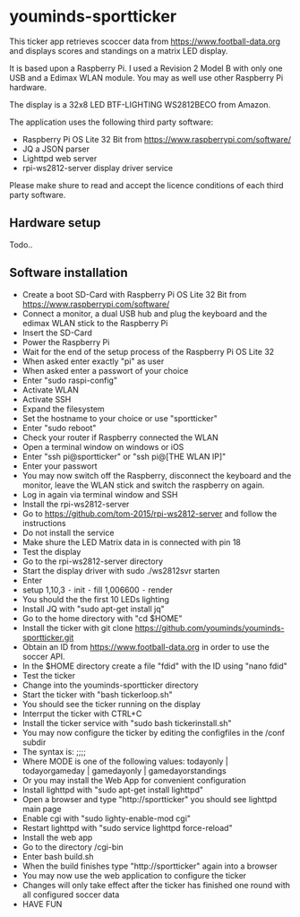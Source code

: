# youminds-sportticker


This ticker app retrieves scoccer data from https://www.football-data.org and displays scores and standings on a matrix LED display.

It is based upon a Raspberry Pi. I used a Revision 2 Model B with only one USB and a Edimax WLAN module. You may as well use other Raspberry Pi hardware.

The display is a 32x8 LED BTF-LIGHTING WS2812BECO from Amazon.

The application uses the following third party software:

- Raspberry Pi OS Lite 32 Bit from https://www.raspberrypi.com/software/
- JQ a JSON parser
- Lighttpd web server
- rpi-ws2812-server display driver service

Please make shure to read and accept the licence conditions of each third party software.


## Hardware setup

Todo..

## Software installation

- Create a boot SD-Card with Raspberry Pi OS Lite 32 Bit from https://www.raspberrypi.com/software/
- Connect a monitor, a dual USB hub and plug the keyboard and the edimax WLAN stick to the Raspberry Pi
- Insert the SD-Card
- Power the Raspberry Pi
- Wait for the end of the setup process of the Raspberry Pi OS Lite 32
- When asked enter exactly "pi" as user
- When asked enter a passwort of your choice
- Enter "sudo raspi-config"
- Activate WLAN
- Activate SSH
- Expand the filesystem
- Set the hostname to your choice or use "sportticker"
- Enter "sudo reboot"
- Check your router if Raspberry connected the WLAN
- Open a terminal window on windows or iOS
- Enter "ssh pi@sportticker" or "ssh pi@[THE WLAN IP]"
- Enter your passwort
- You may now switch off the Raspberry, disconnect the keyboard and the monitor, leave the WLAN stick and switch the raspberry on again.
- Log in again via terminal window and SSH
- Install the rpi-ws2812-server
- Go to https://github.com/tom-2015/rpi-ws2812-server and follow the instructions
- Do not install the service
- Make shure the LED Matrix data in is connected with pin 18
- Test the display
- Go to the rpi-ws2812-server directory
- Start the display driver with sudo ./ws2812svr starten
- Enter 
- setup 1,10,3 
⁃	init 
⁃	fill 1,006600 
⁃	render
- You should the the first 10 LEDs lighting
- Install JQ with "sudo apt-get install jq"
- Go to the home directory with "cd $HOME"
- Install the ticker with git clone https://github.com/youminds/youminds-sportticker.git
- Obtain an ID from https://www.football-data.org in order to use the soccer API.
- In the $HOME directory create a file "fdid" with the ID using "nano fdid"
- Test the ticker 
- Change into the youminds-sportticker directory 
- Start the ticker with "bash tickerloop.sh"
- You should see the ticker running on the display
- Interrput the ticker with CTRL+C
- Install the ticker service with "sudo bash tickerinstall.sh"
- You may now configure the ticker by editing the configfiles in the /conf subdir
- The syntax is: <LEAGUEID>;<COLOR>;<SPEED>;<NAME>;<MODE>
- Where MODE is one of the following values: todayonly | todayorgameday | gamedayonly | gamedayorstandings
- Or you may install the Web App for convenient configuration
- Install lighttpd with "sudo apt-get install lighttpd"
- Open a browser and type "http://sportticker" you should see lighttpd main page
- Enable cgi with "sudo lighty-enable-mod cgi"
- Restart lighttpd with "sudo service lighttpd force-reload"
- Install the web app
- Go to the directory /cgi-bin
- Enter bash build.sh
- When the build finishes type "http://sportticker" again into a browser
- You may now use the web application to configure the ticker
- Changes will only take effect after the ticker has finished one round with all configured soccer data
- HAVE FUN
  

